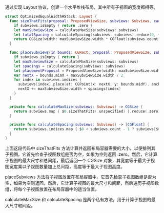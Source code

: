 


通过实现 Layout 协议，创建一个水平堆栈布局，其中所有子视图的宽度都相等。

```swift
struct OptimizedEqualWidthHStack: Layout {
  func sizeThatFits(proposal: ProposedViewSize, subviews: Subviews, cache: inout Void) -> CGSize {
    if subviews.isEmpty { return .zero }
    let maxSubviewSize = calculateMaxSize(subviews: subviews)
    let totalSpacing = calculateSpacing(subviews: subviews).reduce(0, +)
    return CGSize(width: maxSubviewSize.width * CGFloat(subviews.count) + totalSpacing, height: maxSubviewSize.height)
  }

  func placeSubviews(in bounds: CGRect, proposal: ProposedViewSize, subviews: Subviews, cache: inout Void) {
    if subviews.isEmpty { return }
    let maxSubviewSize = calculateMaxSize(subviews: subviews)
    let spacings = calculateSpacing(subviews: subviews)
    let placementProposal = ProposedViewSize(width: maxSubviewSize.width, height: maxSubviewSize.height)
    var nextX = bounds.minX + maxSubviewSize.width / 2
    for index in subviews.indices {
      subviews[index].place(at: CGPoint(x: nextX, y: bounds.midY), anchor: .center, proposal: placementProposal)
      nextX += maxSubviewSize.width + spacings[index]
    }
  }

  private func calculateMaxSize(subviews: Subviews) -> CGSize {
    return subviews.map { $0.sizeThatFits(.unspecified) }.reduce(.zero) { CGSize(width: max($0.width, $1.width), height: max($0.height, $1.height)) }
  }

  private func calculateSpacing(subviews: Subviews) -> [CGFloat] {
    return subviews.indices.map { $0 < subviews.count - 1 ? subviews[$0].spacing.distance(to: subviews[$0 + 1].spacing, along: .horizontal) : 0 }
  }
}
```

上面这段代码中 sizeThatFits 方法计算并返回布局容器需要的大小，以便排列其子视图。它首先检查子视图数组是否为空，如果为空则返回 .zero。然后，它计算子视图的最大尺寸和总间距，最后返回一个 CGSize 对象，其宽度等于最大子视图宽度乘以子视图数量加上总间距，高度等于最大子视图高度。

placeSubviews 方法将子视图放置在布局容器中。它首先检查子视图数组是否为空，如果为空则返回。然后，它计算子视图的最大尺寸和间距，然后遍历子视图数组，将每个子视图放置在布局容器中的适当位置。

calculateMaxSize 和 calculateSpacing 是两个私有方法，用于计算子视图的最大尺寸和间距。

